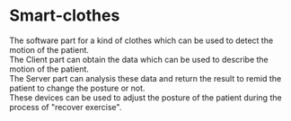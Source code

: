 # Smart-clothes


The software part for a kind of clothes which can be used to detect the motion of the patient.</br>
The Client part can obtain the data which can be used to describe the motion of the patient.</br>
The Server part can analysis these data and return the result to remid the patient to change the posture or not.</br>
These devices can be used to adjust the posture of the patient during the process of "recover exercise".
